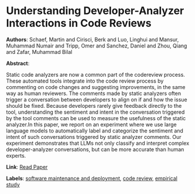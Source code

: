 # Understanding Developer-Analyzer Interactions in Code Reviews

**Authors**: Schaef, Martin and Cirisci, Berk and Luo, Linghui and Mansur, Muhammad Numair and Tripp, Omer and Sanchez, Daniel and Zhou, Qiang and Zafar, Muhammad Bilal

**Abstract**:

Static code analyzers are now a common part of the codereview process. These automated tools integrate into the code review process by commenting on code changes and suggesting improvements, in the same way as human reviewers. The comments made by static analyzers often trigger a conversation between developers to align on if and how the issue should be fixed. Because developers rarely give feedback directly to the tool, understanding the sentiment and intent in the conversation triggered by the tool comments can be used to measure the usefulness of the static analyzer.In this paper, we report on an experiment where we use large language models to automatically label and categorize the sentiment and intent of such conversations triggered by static analyzer comments. Our experiment demonstrates that LLMs not only classify and interpret complex developer-analyzer conversations, but can be more accurate than human experts.

**Link**: [Read Paper](https://doi.org/10.1145/3691620.3695257)

**Labels**: [software maintenance and deployment](../../labels/software_maintenance_and_deployment.md), [code review](../../labels/code_review.md), [empirical study](../../labels/empirical_study.md)
